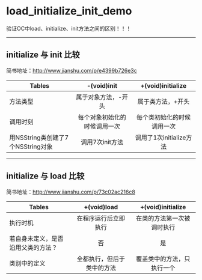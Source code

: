 # load_initialize_init_demo
验证OC中load、initialize、init方法之间的区别！！！



--------------------
initialize 与 init 比较
---------------------
简书地址：http://www.jianshu.com/p/e4399b726e3c

| Tables        | -(void)init           | +(void)initialize  |
| -------------   |:-------------:| :-----:|
| 方法类型      | 属于对象方法，-开头 | 属于类方法，+开头 |
| 调用时刻      | 每个对象初始化的时候调用一次      |   每个类初始化的时候调用一次 |
|用NSString类创建了7个NSString对象|调用7次init方法 | 调用了1次initialize方法 |


------------------
initialize 与 load 比较
------------------
简书地址：http://www.jianshu.com/p/73c02ac216c8

| Tables        | +(void)load           | +(void)initialize  |
| ------------- |:-------------:| :-----:|
| 执行时机      | 在程序运行后立即执行 | 在类的方法第一次被调时执行 |
| 若自身未定义，是否沿用父类的方法？      | 否      |   是 |
| 类别中的定义 | 全都执行，但后于类中的方法      |    覆盖类中的方法，只执行一个 |


